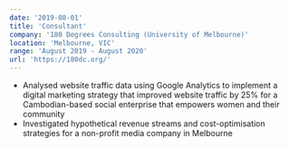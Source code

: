 ```yaml
---
date: '2019-08-01'
title: 'Consultant'
company: '180 Degrees Consulting (University of Melbourne)'
location: 'Melbourne, VIC'
range: 'August 2019 - August 2020'
url: 'https://180dc.org/'
---
```


- Analysed website traffic data using Google Analytics to implement a digital marketing strategy that improved website traffic by 25% for a Cambodian-based social enterprise that empowers women and their community
- Investigated hypothetical revenue streams and cost-optimisation strategies for a non-profit media company in Melbourne
